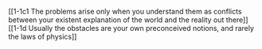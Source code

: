 [[1-1c1 The problems arise only when you understand them as conflicts between your existent explanation of the world and the reality out there]]
[[1-1d Usually the obstacles are your own preconceived notions, and rarely the laws of physics]]
